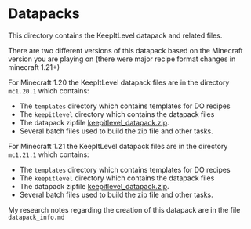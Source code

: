# Datapacks

This directory contains the KeepItLevel datapack and related files.

There are two different versions of this datapack based on the Minecraft version you are playing on (there were major recipe format changes in minecraft 1.21+)

For Minecraft 1.20 the KeepItLevel datapack files are in the directory ```mc1.20.1``` which contains:
* The ```templates``` directory which contains templates for DO recipes
* The ```keepitlevel``` directory which contains the datapack files
* The datapack zipfile [keepitlevel_datapack.zip](https://github.com/gowenrw/keepitlevel_mc_style/raw/refs/heads/main/datapacks/mc1.20.1/keepitlevel_datapack.zip).
* Several batch files used to build the zip file and other tasks.

For Minecraft 1.21 the KeepItLevel datapack files are in the directory ```mc1.21.1``` which contains:
* The ```templates``` directory which contains templates for DO recipes
* The ```keepitlevel``` directory which contains the datapack files
* The datapack zipfile [keepitlevel_datapack.zip](https://github.com/gowenrw/keepitlevel_mc_style/raw/refs/heads/main/datapacks/mc1.21.1/keepitlevel_datapack.zip).
* Several batch files used to build the zip file and other tasks.

My research notes regarding the creation of this datapack are in the file ```datapack_info.md```

